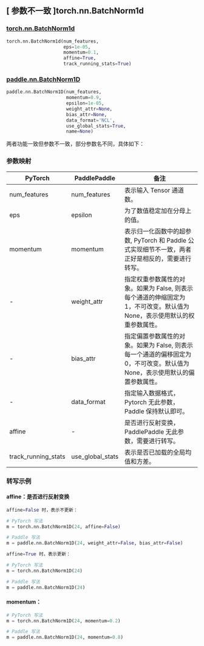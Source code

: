 ## [ 参数不一致 ]torch.nn.BatchNorm1d
### [torch.nn.BatchNorm1d](https://pytorch.org/docs/stable/generated/torch.nn.BatchNorm1d.html?highlight=torch%20nn%20batchnorm1d#torch.nn.BatchNorm1d)

```python
torch.nn.BatchNorm1d(num_features,
                     eps=1e-05,
                     momentum=0.1,
                     affine=True,
                     track_running_stats=True)
```

### [paddle.nn.BatchNorm1D](https://www.paddlepaddle.org.cn/documentation/docs/zh/api/paddle/nn/BatchNorm1D_cn.html#batchnorm1d)

```python
paddle.nn.BatchNorm1D(num_features,
                      momentum=0.9,
                      epsilon=1e-05,
                      weight_attr=None,
                      bias_attr=None,
                      data_format='NCL',
                      use_global_stats=True,
                      name=None)
```

两者功能一致但参数不一致，部分参数名不同，具体如下：
### 参数映射
| PyTorch       | PaddlePaddle | 备注                                                   |
| ------------- | ------------ | ------------------------------------------------------ |
| num_features           | num_features      | 表示输入 Tensor 通道数。                                     |
| eps           | epsilon      | 为了数值稳定加在分母上的值。                                     |
| momentum           | momentum      | 表示归一化函数中的超参数, PyTorch 和 Paddle 公式实现细节不一致，两者正好是相反的，需要进行转写。                                     |
| -             | weight_attr  | 指定权重参数属性的对象。如果为 False, 则表示每个通道的伸缩固定为 1，不可改变。默认值为 None，表示使用默认的权重参数属性。 |
| -             | bias_attr    | 指定偏置参数属性的对象。如果为 False, 则表示每一个通道的偏移固定为 0，不可改变。默认值为 None，表示使用默认的偏置参数属性。 |
| -             | data_format  | 指定输入数据格式，Pytorch 无此参数，Paddle 保持默认即可。 |
| affine        | -            | 是否进行反射变换，PaddlePaddle 无此参数，需要进行转写。         |
| track_running_stats | use_global_stats | 表示是否已加载的全局均值和方差。         |

### 转写示例
#### affine：是否进行反射变换
```python
affine=False 时，表示不更新：

# PyTorch 写法
m = torch.nn.BatchNorm1D(24, affine=False)

# Paddle 写法
m = paddle.nn.BatchNorm1D(24, weight_attr=False, bias_attr=False)

affine=True 时，表示更新：

# PyTorch 写法
m = torch.nn.BatchNorm1D(24)

# Paddle 写法
m = paddle.nn.BatchNorm1D(24)
```

#### momentum：
```python
# PyTorch 写法
m = torch.nn.BatchNorm1D(24, momentum=0.2)

# Paddle 写法
m = paddle.nn.BatchNorm1D(24, momentum=0.8)
```
